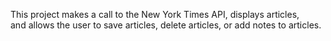 This project makes a call to the New York Times API, displays articles,   
and allows the user to save articles, delete articles, or add notes to articles.  
